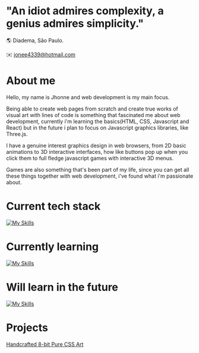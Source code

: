 # "An idiot admires complexity, a genius admires simplicity."
🌎 Diadema, São Paulo.

:envelope: jonee4339@hotmail.com

# About me

Hello, my name is Jhonne and web development is my main focus. 

Being able to create web pages from scratch and create true works of visual art with lines of code is something that fascinated me about web development, currently i'm learning the basics(HTML, CSS, Javascript and React) but in the future i plan to focus on Javascript graphics libraries, like Three.js.

I have a genuine interest graphics design in web browsers, from 2D basic animations to 3D interactive interfaces, how like buttons pop up when you click them to full fledge javascript games with interactive 3D menus.

Games are also something that's been part of my life, since you can get all these things together with web development, i've found what i'm passionate about. 

# Current tech stack
[![My Skills](https://skillicons.dev/icons?i=html,css,bash,git,vscode,linux,bootstrap)](https://skillicons.dev)

# Currently learning
[![My Skills](https://skillicons.dev/icons?i=js,mongodb,nodejs,express,postgres,react,tailwind)](https://skillicons.dev)

# Will learn in the future
[![My Skills](https://skillicons.dev/icons?i=p5js,tailwind,blender,firebase,threejs)](https://skillicons.dev)

# Projects

[Handcrafted 8-bit Pure CSS Art](https://jonee2.github.io/Handcrafted-CSS-8-bit-art/)
